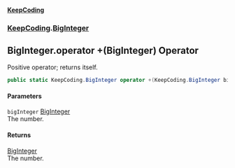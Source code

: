 #### [KeepCoding](index.md 'index')
### [KeepCoding](KeepCoding.md 'KeepCoding').[BigInteger](BigInteger.md 'KeepCoding.BigInteger')
## BigInteger.operator +(BigInteger) Operator
Positive operator; returns itself.  
```csharp
public static KeepCoding.BigInteger operator +(KeepCoding.BigInteger bigInteger);
```
#### Parameters
<a name='KeepCoding_BigInteger_op_UnaryPlus(KeepCoding_BigInteger)_bigInteger'></a>
`bigInteger` [BigInteger](BigInteger.md 'KeepCoding.BigInteger')  
The number.
  
#### Returns
[BigInteger](BigInteger.md 'KeepCoding.BigInteger')  
The number.
